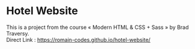 # Hotel Website

This is a project from the course « Modern HTML & CSS + Sass » by Brad Traversy.<br/>
Direct Link : https://romain-codes.github.io/hotel-website/
